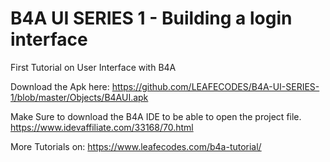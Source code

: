 # B4A UI SERIES 1 - Building a login interface
First Tutorial on User Interface with B4A

Download the Apk here: https://github.com/LEAFECODES/B4A-UI-SERIES-1/blob/master/Objects/B4AUI.apk

Make Sure to download the B4A IDE to be able to open the project file. 
https://www.idevaffiliate.com/33168/70.html

More Tutorials on: https://www.leafecodes.com/b4a-tutorial/
